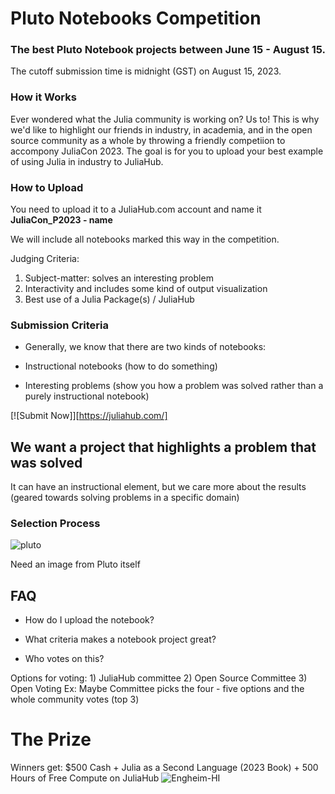 # Pluto Notebooks Competition

### The best Pluto Notebook projects between June 15 - August 15. 
The cutoff submission time is midnight (GST) on August 15, 2023.

### How it Works

Ever wondered what the Julia community is working on? Us to! This is why we'd like to highlight our friends in industry, in academia, and in the open source community as a whole by throwing a friendly competiion to accompony JuliaCon 2023. The goal is for you to upload your best example of using Julia in industry to JuliaHub. 

### How to Upload

You need to upload it to a JuliaHub.com account and name it **JuliaCon_P2023 - name**

We will include all notebooks marked this way in the competition.

Judging Criteria:
1. Subject-matter: solves an interesting problem
2. Interactivity and includes some kind of output visualization
3. Best use of a Julia Package(s) / JuliaHub 

### Submission Criteria

* Generally, we know that there are two kinds of notebooks: 

* Instructional notebooks (how to do something)

* Interesting problems (show you how a problem was solved rather than a purely instructional notebook)

[![Submit Now]][https://juliahub.com/] 

## We want a project that highlights a problem that was solved
It can have an instructional element, but we care more about the results (geared towards solving problems in a specific domain)

### Selection Process

<example image from Pluto itself>![pluto](https://github.com/Dattax/sample_jl/assets/1408846/23dbe7ac-ad83-4a5e-afef-6e645b06a1ab)

Need an image from Pluto itself

## FAQ

+ How do I upload the notebook?

+ What criteria makes a notebook project great?

+ Who votes on this?
  
Options for voting: 1) JuliaHub committee 2) Open Source Committee 3) Open Voting
Ex: Maybe Committee picks the four - five options and the whole community votes (top 3)

# The Prize
  
Winners get: $500 Cash + Julia as a Second Language (2023 Book) + 500 Hours of Free Compute on JuliaHub
![Engheim-HI](https://github.com/Dattax/sample_jl/assets/1408846/78956cd0-2066-4f0f-87aa-5bf103f17559)

